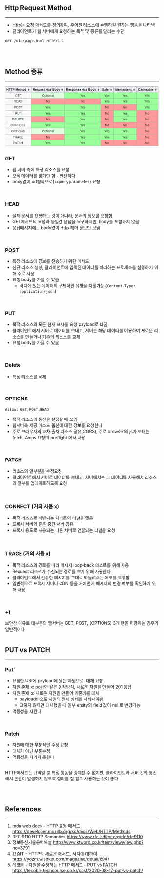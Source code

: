 Http Request Method
-

---

- Http는 요청 메서드를 정의하여, 주어진 리소스에 수행하길 원하는 행동을 나타냄
- 클라이언트가 웹 서버에게 요청하는 목적 및 종류를 알리는 수단

```
GET /dir/page.html HTTP/1.1
```

<br/><br/>


Method 종류
-

---

![Untitled](res/httpMethod.png)

### GET

- 웹 서버 측에 특정 리소스를 요청
- 오직 데이터를 읽기만 함 - 안전하다
- body없이 url형식으로(+queryparameter) 요청

<br/>

### HEAD

- 실제 문서를 요청하는 것이 아니라, 문서의 정보를 요청함
- GET메서드의 요청과 동일한 응답을 요구하지만, body를 포함하지 않음
- 응답메시지에는 body없이 Http 헤더 정보만 보냄

<br/>

### POST

- 특정 리소스에 정보를 전송하기 위한 메서드
- 신규 리소스 생성, 클라이언트에 입력된 데이터를 처리하는 프로세스를 실행하기 위해 주로 사용
- 요청 body를 가질 수 있음 
  - 바디에 있는 데이터의 구체적인 유형을 지정가능 (`Content-Type: application/json`)

<br/>

### PUT

- 목적 리소스의 모든 현재 표시를 요청 payload로 바꿈
- 클라이언트에서 서버로 데이터를 보내고, 서버는 해당 데이터를 이용하여 새로운 리소스를 만들거나 기존의 리소스를 교체
- 요청 body를 가질 수 있음

<br/>

### Delete

- 특정 리소스를 삭제

<br/>

### OPTIONS
```
Allow: GET,POST,HEAD
```

- 목적 리소스의 통신을 설정할 때 쓰임
- 웹서버측 제공 메소드 옵션에 대한 정보를 요청한다
- 주로 브라우저의 교차 출처 리소스 공유(CORS), 주로 browser의 js가 보내는 fetch, Axios 요청의 preflight 에서 사용

<br/>

### PATCH
- 리소스의 일부분을 수정요청
- 클라이언트에서 서버로 데이터를 보내고, 서버에서는 그 데이터를 사용해서 리소스의 일부를 업데이트하도록 요청

<br/>

### CONNECT (거의 사용 x)

- 목적 리소스로 식별되는 서버로의 터널을 맺음
- 프록시 서버와 같은 중간 서버 경유
- 프록시 용도로 사용되는 다른 서버로 연결되는 터널을 요청

<br/>

### TRACE (거의 사용 x)

- 목적 리소스의 경로를 따라 메시지 loop-back 테스트를 위해 사용
- Request 리소스가 수신되는 경로를 보기 위해 사용한다
- 클라이언트에서 전송한 메시지를 그대로 되돌려주는 에코를 요청함
- 일반적으로 프록시 서버나 CDN 등을 거치면서 메시지의 변경 여부를 확인하기 위해 사용

<br/>

### +)
보안상 이유로 대부분의 웹서버는 GET, POST, (OPTIONS) 3개 만을 허용하는 경우가 일반적이다
<br/><br/>

PUT vs PATCH
---

---

### Put`
- 요청한 URI에 payload에 있는 자원으로` 대체 요청
- 자원 존재 x: post와 같은 동작방식, 새로운 자원을 만들어 201 응답
- 자원 존재 o: 새로운 자원을 만들어 기존꺼를 대체
  - payload만으로 자원의 전체 상태를 나타내야함
  - 그렇지 않다면 대체했을 때 일부 entity의 field 값이 null로 변경가능
- 멱등성을 지킨다

<br/>

### Patch
- 자원에 대한 부분적인 수정 요청
- 대체가 아닌 부분수정
- 멱등성을 지키지 못한다

<br/>
HTTP메서드는 규약일 뿐 특정 행동을 강제할 수 없지만, 클라이언트와 서버 간의 통신에서 혼란이 발생하지 않도록 정의를 잘 알고 사용하는 것이 좋다

<br/><br/>

References
---

---
1. mdn web docs - HTTP 요청 메서드
   https://developer.mozilla.org/ko/docs/Web/HTTP/Methods
2. RFC 9110 HTTP Semantics
   https://www.rfc-editor.org/rfc/rfc9110
3. 정보통신기술용어해설
   http://www.ktword.co.kr/test/view/view.php?no=3791
4. 요즘IT - HTTP의 새로운 메서드, 서치에 대하여
   https://yozm.wishket.com/magazine/detail/694/
5. 테코블 - 자원을 수정하는 HTTP 메서드 - PUT vs PATCH
   https://tecoble.techcourse.co.kr/post/2020-08-17-put-vs-patch/

